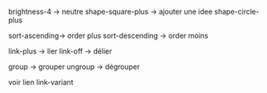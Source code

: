 brightness-4 -> neutre
shape-square-plus -> ajouter une idee
shape-circle-plus

sort-ascending-> order plus
sort-descending -> order moins

link-plus -> lier
link-off -> délier

group -> grouper
ungroup -> dégrouper

voir lien link-variant
